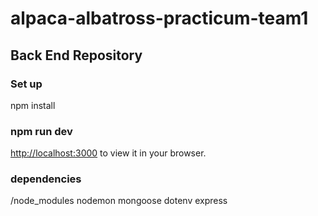 # alpaca-albatross-practicum-team1

## Back End Repository

### Set up

npm install

### npm run dev

[http://localhost:3000](http://localhost:3000) to view it in your browser.

### dependencies

/node_modules
nodemon
mongoose
dotenv
express
